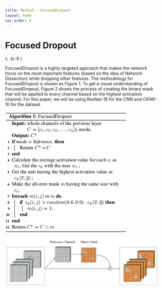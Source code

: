 ```yaml
---
title: Method - FocusedDropout
layout: home
nav_order: 4
---
```


# Focused Dropout
{: .fs-9 }

FocusedDropout is a highly targeted approach that makes the network focus on the most important features (based on the idea of Network Dissection) while dropping 
other features. The methodology for FocusedDropout is shown as Figure 1. To get a visual understanding of FocusedDropout, Figure 2 shows the process of creating the 
binary mask that will be applied to every channel based on the highest activation channel. For this paper, we will be using ResNet-18 for the CNN and CIFAR-10 for 
the dataset.

![Alt Text](images/focuseddropout.png)

![Alt Text](images/focuseddropout_binarymask.png)
